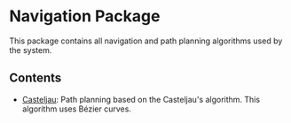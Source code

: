 # Navigation Package

This package contains all navigation and path planning algorithms used by the system.

## Contents

- [Casteljau](#casteljau): Path planning based on the Casteljau's algorithm. This algorithm uses Bézier curves.
